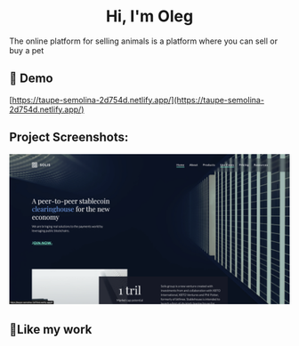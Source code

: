 <h1 align="center">Hi, I'm Oleg</h1>

<p>The online platform for selling animals is a platform where you can sell or buy a pet</a></p>

<h2>🚀 Demo</h2>

[https://taupe-semolina-2d754d.netlify.app/](https://taupe-semolina-2d754d.netlify.app/)

<h2>Project Screenshots:</h2>

![screenshot](https://github.com/aduvancik/aduvancik/blob/main/Знімок%20екрана%202024-06-15%20о%2023.25.28.png)


<h2>💖Like my work</h2>
